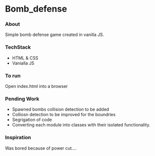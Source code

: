# Bomb_defense


### About
Simple bomb defense game created in vanilla JS.


### TechStack
- HTML & CSS
- Vanialla JS



### To run
Open index.html into a browser



### Pending Work
- Spawned bombs collision detection to be added
- Colliosn detection to be improved for the boundries
- Segrigation of code
- Converting each module into classes with their isolated functionality.


### Inspiration
Was bored because of power cut....

